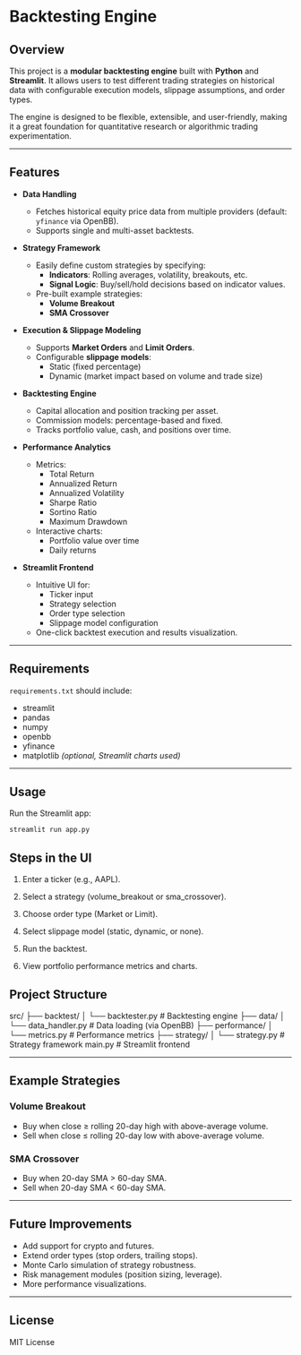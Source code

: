 # Backtesting Engine

## Overview
This project is a **modular backtesting engine** built with **Python** and **Streamlit**. It allows users to test different trading strategies on historical data with configurable execution models, slippage assumptions, and order types.  

The engine is designed to be flexible, extensible, and user-friendly, making it a great foundation for quantitative research or algorithmic trading experimentation.

---
## Features
- **Data Handling**
  - Fetches historical equity price data from multiple providers (default: `yfinance` via OpenBB).
  - Supports single and multi-asset backtests.

- **Strategy Framework**
  - Easily define custom strategies by specifying:
    - **Indicators**: Rolling averages, volatility, breakouts, etc.
    - **Signal Logic**: Buy/sell/hold decisions based on indicator values.
  - Pre-built example strategies:
    - **Volume Breakout**
    - **SMA Crossover**

- **Execution & Slippage Modeling**
  - Supports **Market Orders** and **Limit Orders**.
  - Configurable **slippage models**:
    - Static (fixed percentage)
    - Dynamic (market impact based on volume and trade size)

- **Backtesting Engine**
  - Capital allocation and position tracking per asset.
  - Commission models: percentage-based and fixed.
  - Tracks portfolio value, cash, and positions over time.

- **Performance Analytics**
  - Metrics:
    - Total Return
    - Annualized Return
    - Annualized Volatility
    - Sharpe Ratio
    - Sortino Ratio
    - Maximum Drawdown
  - Interactive charts:
    - Portfolio value over time
    - Daily returns

- **Streamlit Frontend**
  - Intuitive UI for:
    - Ticker input
    - Strategy selection
    - Order type selection
    - Slippage model configuration
  - One-click backtest execution and results visualization.

---
## Requirements

`requirements.txt` should include:
- streamlit  
- pandas  
- numpy  
- openbb  
- yfinance  
- matplotlib *(optional, Streamlit charts used)*  

---

## Usage

Run the Streamlit app:
```bash
streamlit run app.py
```

## Steps in the UI

1. Enter a ticker (e.g., AAPL).

2. Select a strategy (volume_breakout or sma_crossover).

3. Choose order type (Market or Limit).

4. Select slippage model (static, dynamic, or none).

5. Run the backtest.

6. View portfolio performance metrics and charts.


## Project Structure
src/
├── backtest/
│ └── backtester.py # Backtesting engine
├── data/
│ └── data_handler.py # Data loading (via OpenBB)
├── performance/
│ └── metrics.py # Performance metrics
├── strategy/
│ └── strategy.py # Strategy framework
main.py # Streamlit frontend


---

## Example Strategies

### Volume Breakout
- Buy when close ≥ rolling 20-day high with above-average volume.
- Sell when close ≤ rolling 20-day low with above-average volume.

### SMA Crossover
- Buy when 20-day SMA > 60-day SMA.
- Sell when 20-day SMA < 60-day SMA.

---

## Future Improvements
- Add support for crypto and futures.
- Extend order types (stop orders, trailing stops).
- Monte Carlo simulation of strategy robustness.
- Risk management modules (position sizing, leverage).
- More performance visualizations.

---

## License
MIT License
